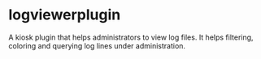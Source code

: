 # logviewerplugin
A kiosk plugin that helps administrators to view log files.
It helps filtering, coloring and querying log lines under administration. 
